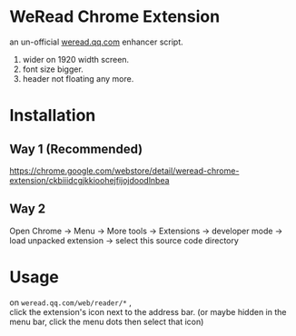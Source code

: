# WeRead Chrome Extension
an un-official [weread.qq.com](https://weread.qq.com) enhancer script.  
1. wider on 1920 width screen.  
1. font size bigger.  
1. header not floating any more.   

# Installation  
## Way 1  (Recommended)  
https://chrome.google.com/webstore/detail/weread-chrome-extension/ckbiiidcgjkkioohejfijojdoodlnbea  

## Way 2  
Open Chrome -> Menu -> More tools -> Extensions -> developer mode -> load unpacked extension -> select this source code directory  


# Usage  
on ```weread.qq.com/web/reader/*``` ,  
click the extension's icon next to the address bar. (or maybe hidden in the menu bar, click the menu dots then select that icon)
